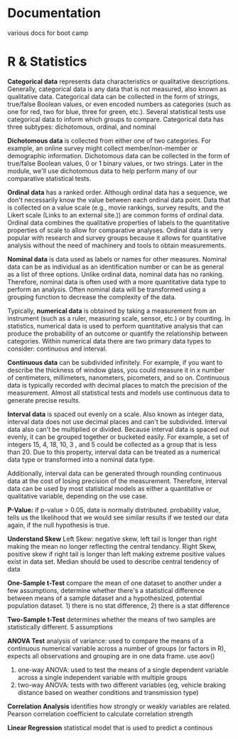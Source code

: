 # Documentation
various docs for boot camp

# R & Statistics

**Categorical data** represents data characteristics or qualitative descriptions. Generally, categorical data is any data that is not measured, also known as qualitative data. Categorical data can be collected in the form of strings, true/false Boolean values, or even encoded numbers as categories (such as one for red, two for blue, three for green, etc.). Several statistical tests use categorical data to inform which groups to compare. Categorical data has three subtypes: dichotomous, ordinal, and nominal

**Dichotomous data** is collected from either one of two categories. For example, an online survey might collect member/non-member or demographic information. Dichotomous data can be collected in the form of true/false Boolean values, 0 or 1 binary values, or two strings. Later in the module, we'll use dichotomous data to help perform many of our comparative statistical tests.

**Ordinal data** has a ranked order. Although ordinal data has a sequence, we don't necessarily know the value between each ordinal data point. Data that is collected on a value scale (e.g., movie rankings, survey results, and the Likert scale (Links to an external site.)) are common forms of ordinal data. Ordinal data combines the qualitative properties of labels to the quantitative properties of scale to allow for comparative analyses. Ordinal data is very popular with research and survey groups because it allows for quantitative analysis without the need of machinery and tools to obtain measurements.

**Nominal data** is data used as labels or names for other measures. Nominal data can be as individual as an identification number or can be as general as a list of three options. Unlike ordinal data, nominal data has no ranking. Therefore, nominal data is often used with a more quantitative data type to perform an analysis. Often nominal data will be transformed using a grouping function to decrease the complexity of the data.

Typically, **numerical data** is obtained by taking a measurement from an instrument (such as a ruler, measuring scale, sensor, etc.) or by counting. In statistics, numerical data is used to perform quantitative analysis that can produce the probability of an outcome or quantify the relationship between categories. Within numerical data there are two primary data types to consider: continuous and interval.

**Continuous data** can be subdivided infinitely. For example, if you want to describe the thickness of window glass, you could measure it in x number of centimeters, millimeters, nanometers, picometers, and so on. Continuous data is typically recorded with decimal places to match the precision of the measurement. Almost all statistical tests and models use continuous data to generate precise results.

**Interval data** is spaced out evenly on a scale. Also known as integer data, interval data does not use decimal places and can't be subdivided. Interval data also can't be multiplied or divided. Because interval data is spaced out evenly, it can be grouped together or bucketed easily. For example, a set of integers 15, 4, 18, 10, 3 , and 5 could be collected as a group that is less than 20. Due to this property, interval data can be treated as a numerical data type or transformed into a nominal data type.

Additionally, interval data can be generated through rounding continuous data at the cost of losing precision of the measurement. Therefore, interval data can be used by most statistical models as either a quantitative or qualitative variable, depending on the use case.

**P-Value:** if p-value > 0.05, data is normally distributed. probability value, tells us the likelihood that we would see similar results if we tested our data again, if the null hypothesis is true.

**Understand Skew** Left Skew: negative skew, left tail is longer than right making the mean no longer reflecting the central tendancy. Right Skew, positive skew if right tail is longer than left making extreme positive values exist in data set. Median should be used to describe central tendency of data

**One-Sample t-Test** compare the mean of one dataset to another under a few assumptions, determine whether there's a statistical difference between means of a sample dataset and a hypothesized, potential population dataset. 1) there is no stat difference, 2) there is a stat difference

**Two-Sample t-Test** determines whether the means of two samples are statistically different. 5 assumptions

**ANOVA Test** analysis of variance: used to compare the means of a continuous numerical variable across a number of groups (or factors in R), expects all observations and grouping are in one data frame. use aov()
  1. one-way ANOVA: used to test the means of a single dependent variable across a single independent variable with multiple groups
  2. two-way ANOVA: tests with two different variables (eg, vehicle braking distance based on weather conditions and transmission type)

**Correlation Analysis** identifies how strongly or weakly variables are related. Pearson correlation coefficient to calculate correlation strength

**Linear Regression** statistical model that is used to predict a continous 
